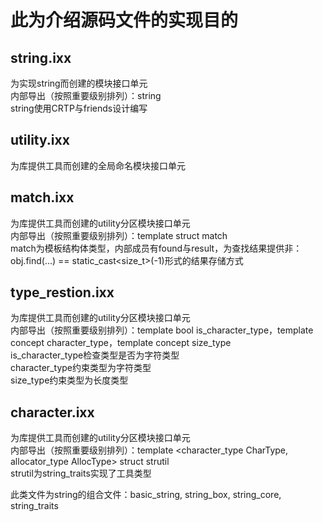 # 此为介绍源码文件的实现目的

## string.ixx
为实现string而创建的模块接口单元 <br>
内部导出（按照重要级别排列）：string <br>
string使用CRTP与friends设计编写 <br>

## utility.ixx
为库提供工具而创建的全局命名模块接口单元

## match.ixx
为库提供工具而创建的utility分区模块接口单元 <br>
内部导出（按照重要级别排列）：template<Type> struct match <br>
match为模板结构体类型，内部成员有found与result，为查找结果提供非：obj.find(...) == static_cast<size_t>(-1)形式的结果存储方式

## type_restion.ixx
为库提供工具而创建的utility分区模块接口单元 <br>
内部导出（按照重要级别排列）：template<type> bool is_character_type，template<type> concept character_type，template<type> concept size_type <br>
is_character_type检查类型是否为字符类型 <br>
character_type约束类型为字符类型 <br>
size_type约束类型为长度类型

## character.ixx
为库提供工具而创建的utility分区模块接口单元 <br>
内部导出（按照重要级别排列）：template <character_type CharType, allocator_type AllocType> struct strutil <br>
strutil为string_traits实现了工具类型

此类文件为string的组合文件：basic_string, string_box, string_core, string_traits